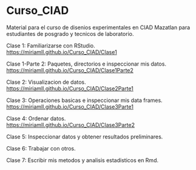# Curso_CIAD

Material para el curso de disenios experimentales en CIAD Mazatlan para estudiantes de posgrado y tecnicos de laboratorio.


Clase 1: Familiarizarse con RStudio.  
https://miriamll.github.io/Curso_CIAD/Clase1

Clase 1-Parte 2: Paquetes, directorios e inspeccionar mis datos.  
https://miriamll.github.io/Curso_CIAD/Clase1Parte2


Clase 2: Visualizacion de datos.  
https://miriamll.github.io/Curso_CIAD/Clase2Parte1


Clase 3: Operaciones basicas e inspeccionar mis data frames.  
https://miriamll.github.io/Curso_CIAD/Clase3Parte1

Clase 4: Ordenar datos.  
https://miriamll.github.io/Curso_CIAD/Clase3Parte2

Clase 5: Inspeccionar datos y obtener resultados preliminares.


Clase 6: Trabajar con otros. 


Clase 7: Escribir mis metodos y analisis estadisticos en Rmd. 

